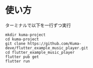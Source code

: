 # 使い方
ターミナルで以下を一行ずつ実行
```
mkdir kuma-project
cd kuma-project
git clone https://github.com/Kuma-deve/flutter_example_music_player.git
cd flutter_example_music_player
flutter pub get
flutter run
```

